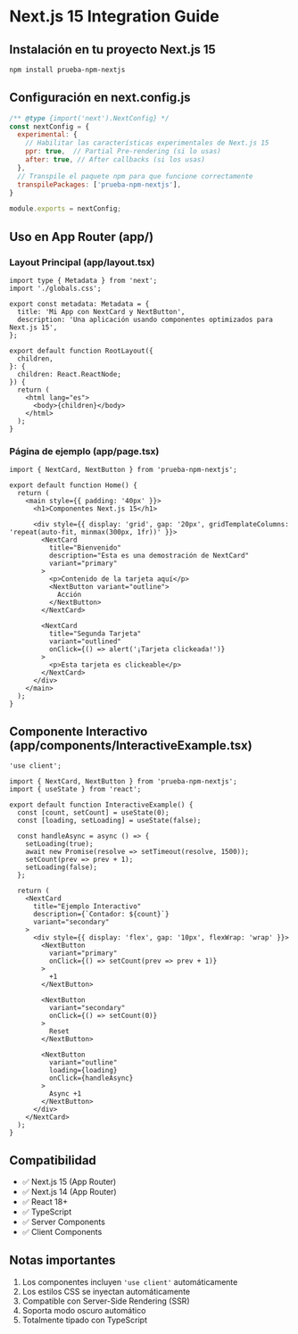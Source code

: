 # Next.js 15 Integration Guide

## Instalación en tu proyecto Next.js 15

```bash
npm install prueba-npm-nextjs
```

## Configuración en next.config.js

```javascript
/** @type {import('next').NextConfig} */
const nextConfig = {
  experimental: {
    // Habilitar las características experimentales de Next.js 15
    ppr: true,  // Partial Pre-rendering (si lo usas)
    after: true, // After callbacks (si los usas)
  },
  // Transpile el paquete npm para que funcione correctamente
  transpilePackages: ['prueba-npm-nextjs'],
}

module.exports = nextConfig;
```

## Uso en App Router (app/)

### Layout Principal (app/layout.tsx)

```tsx
import type { Metadata } from 'next';
import './globals.css';

export const metadata: Metadata = {
  title: 'Mi App con NextCard y NextButton',
  description: 'Una aplicación usando componentes optimizados para Next.js 15',
};

export default function RootLayout({
  children,
}: {
  children: React.ReactNode;
}) {
  return (
    <html lang="es">
      <body>{children}</body>
    </html>
  );
}
```

### Página de ejemplo (app/page.tsx)

```tsx
import { NextCard, NextButton } from 'prueba-npm-nextjs';

export default function Home() {
  return (
    <main style={{ padding: '40px' }}>
      <h1>Componentes Next.js 15</h1>
      
      <div style={{ display: 'grid', gap: '20px', gridTemplateColumns: 'repeat(auto-fit, minmax(300px, 1fr))' }}>
        <NextCard
          title="Bienvenido"
          description="Esta es una demostración de NextCard"
          variant="primary"
        >
          <p>Contenido de la tarjeta aquí</p>
          <NextButton variant="outline">
            Acción
          </NextButton>
        </NextCard>
        
        <NextCard
          title="Segunda Tarjeta"
          variant="outlined"
          onClick={() => alert('¡Tarjeta clickeada!')}
        >
          <p>Esta tarjeta es clickeable</p>
        </NextCard>
      </div>
    </main>
  );
}
```

## Componente Interactivo (app/components/InteractiveExample.tsx)

```tsx
'use client';

import { NextCard, NextButton } from 'prueba-npm-nextjs';
import { useState } from 'react';

export default function InteractiveExample() {
  const [count, setCount] = useState(0);
  const [loading, setLoading] = useState(false);

  const handleAsync = async () => {
    setLoading(true);
    await new Promise(resolve => setTimeout(resolve, 1500));
    setCount(prev => prev + 1);
    setLoading(false);
  };

  return (
    <NextCard
      title="Ejemplo Interactivo"
      description={`Contador: ${count}`}
      variant="secondary"
    >
      <div style={{ display: 'flex', gap: '10px', flexWrap: 'wrap' }}>
        <NextButton
          variant="primary"
          onClick={() => setCount(prev => prev + 1)}
        >
          +1
        </NextButton>
        
        <NextButton
          variant="secondary"
          onClick={() => setCount(0)}
        >
          Reset
        </NextButton>
        
        <NextButton
          variant="outline"
          loading={loading}
          onClick={handleAsync}
        >
          Async +1
        </NextButton>
      </div>
    </NextCard>
  );
}
```

## Compatibilidad

- ✅ Next.js 15 (App Router)
- ✅ Next.js 14 (App Router)
- ✅ React 18+
- ✅ TypeScript
- ✅ Server Components
- ✅ Client Components

## Notas importantes

1. Los componentes incluyen `'use client'` automáticamente
2. Los estilos CSS se inyectan automáticamente
3. Compatible con Server-Side Rendering (SSR)
4. Soporta modo oscuro automático
5. Totalmente tipado con TypeScript